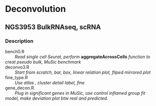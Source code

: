 # Deconvolution
## NGS3953 BulkRNAseq, scRNA 
### Description 
bench0.R     
&nbsp;&nbsp; &nbsp;&nbsp; &nbsp;  _Read single cell Seurat, perform_  **aggregateAcrossCells**  _function to creat pseudo bulk, MuSic benchmark_ <br/>
deconvo3.R        
&nbsp;&nbsp; &nbsp;&nbsp; &nbsp;   _Start from scratch, bar, box, linear relation plot, fliped mirrored plot_ <br/> 
fine_type.R    
&nbsp;&nbsp; &nbsp;&nbsp; &nbsp;   _Use atlas , cluster detail label, fine_ <br/>
gene_decon.R.   
&nbsp;&nbsp; &nbsp;&nbsp; &nbsp;  _Plug in significant genes in MuSic, use control inflamed group fit model, make deviation plot btw real and predicted._  <br/>
